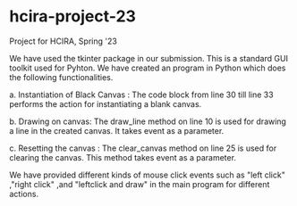 # hcira-project-23
Project for HCIRA, Spring '23

We have used the tkinter package in our submission. This is a standard GUI toolkit used for Pyhton. 
We have created an program in Python which does the following functionalities. 

  a. Instantiation of Black Canvas : 
  The code block from line 30 till line 33 performs the action for instantiating a blank canvas. 
    
  b. Drawing on canvas:
  The draw_line method on line 10 is used for drawing a line in the created canvas. It takes event as a parameter.

  c. Resetting the canvas :
  The clear_canvas method on line 25 is used for clearing the canvas. This method takes event as a parameter.
  
  We have provided different kinds of mouse click events such as "left click" ,"right click" ,and  "leftclick and draw" in the main program for different actions. 

  
